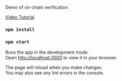 Demo of on-chain verification

[Video Tutorial](https://www.youtube.com/watch?v=rtyaD-RASbQ)
### `npm install`

### `npm start`

Runs the app in the development mode.\
Open [http://localhost:3000](http://localhost:3000) to view it in your browser.

The page will reload when you make changes.\
You may also see any lint errors in the console.

